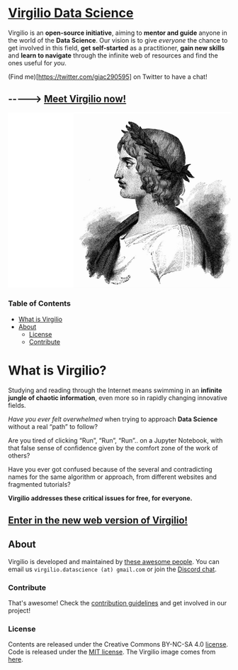 # [Virgilio Data Science](https://virgili0.github.io/Virgilio/)

Virgilio is an **open-source initiative**, aiming to **mentor and guide** anyone in the world of the **Data Science**.
Our vision is to give *everyone* the chance to get involved in this field, **get self-started** as a practitioner, **gain new skills** and **learn to navigate** through the infinite web of resources and find the ones useful for *you*.

(Find me)[https://twitter.com/giac290595] on Twitter to have a chat!

## -----> [**Meet Virgilio now!**](https://virgili0.github.io/Virgilio/)
![Figure 1](virgilio.PNG "1") 


### Table of Contents

- [What is Virgilio](#what-is-virgilio)
- [About](#About)
  * [License](#license)
  * [Contribute](#contribute)


# What is Virgilio?

Studying and reading through the Internet means swimming in an **infinite jungle of chaotic information**, even more so in rapidly changing innovative fields. 

_Have you ever felt overwhelmed_ when trying to approach **Data Science** without a real “path” to follow? 

Are you tired of clicking “Run”, “Run”, “Run”.. on a Jupyter Notebook, with that false sense of confidence given by the comfort zone of the work of others?

Have you ever got confused because of the several and contradicting names for the same algorithm or approach, from different websites and fragmented tutorials? 

**Virgilio addresses these critical issues for free, for everyone.**

## [**Enter in the new web version of Virgilio!**](https://virgili0.github.io/Virgilio/)

## About

Virgilio is developed and maintained by [these awesome people](docs/contributors.md).
You can email us `virgilio.datascience (at) gmail.com` or join the [Discord chat](https://discord.gg/UpQ8bb7).

### Contribute

That's awesome! Check the [contribution guidelines](docs/contributing.md) and get involved in our project!

### License

Contents are released under the Creative Commons BY-NC-SA 4.0 [license](https://github.com/virgili0/Virgilio/blob/dev/LICENSE). Code is released under the [MIT license](https://github.com/virgili0/Virgilio/blob/dev/.vuepress/LICENSE).
The Virgilio image comes from [here](https://upload.wikimedia.org/wikipedia/commons/c/ce/Virgil_.jpg).
